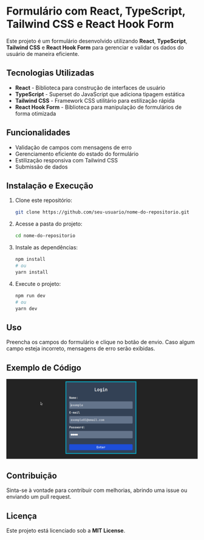 # Formulário com React, TypeScript, Tailwind CSS e React Hook Form

Este projeto é um formulário desenvolvido utilizando **React**, **TypeScript**, **Tailwind CSS** e **React Hook Form** para gerenciar e validar os dados do usuário de maneira eficiente.

## Tecnologias Utilizadas

- **React** - Biblioteca para construção de interfaces de usuário
- **TypeScript** - Superset do JavaScript que adiciona tipagem estática
- **Tailwind CSS** - Framework CSS utilitário para estilização rápida
- **React Hook Form** - Biblioteca para manipulação de formulários de forma otimizada

## Funcionalidades

- Validação de campos com mensagens de erro
- Gerenciamento eficiente do estado do formulário
- Estilização responsiva com Tailwind CSS
- Submissão de dados

## Instalação e Execução

1. Clone este repositório:
   ```bash
   git clone https://github.com/seu-usuario/nome-do-repositorio.git
   ```
2. Acesse a pasta do projeto:
   ```bash
   cd nome-do-repositorio
   ```
3. Instale as dependências:
   ```bash
   npm install
   # ou
   yarn install
   ```
4. Execute o projeto:
   ```bash
   npm run dev
   # ou
   yarn dev
   ```

## Uso

Preencha os campos do formulário e clique no botão de envio. Caso algum campo esteja incorreto, mensagens de erro serão exibidas.

## Exemplo de Código


![Screenshot do Projeto](./src/assets/Screenshot_form.png)


## Contribuição

Sinta-se à vontade para contribuir com melhorias, abrindo uma issue ou enviando um pull request.

## Licença

Este projeto está licenciado sob a **MIT License**.
